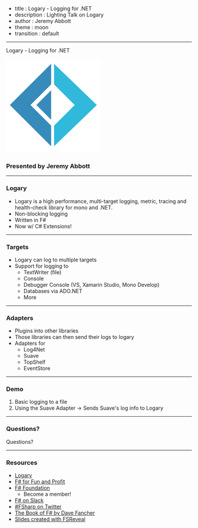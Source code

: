 - title : Logary - Logging for .NET
- description : Lighting Talk on Logary
- author : Jeremy Abbott
- theme : moon
- transition : default

***

Logary - Logging for .NET

![FsReveal](images/fsharp256.png)

### Presented by Jeremy Abbott

***

### Logary
- Logary is a high performance, multi-target logging, metric, tracing and health-check library for mono and .NET.
- Non-blocking logging
- Written in F#
- Now w/ C# Extensions!

***

### Targets
- Logary can log to multiple targets
- Support for logging to
  - TextWriter (file)
  - Console
  - Debugger Console (VS, Xamarin Studio, Mono Develop)
  - Databases via ADO.NET
  - More

***

### Adapters
- Plugins into other libraries
- Those libraries can then send their logs to logary
- Adapters for
  - Log4Net
  - Suave
  - TopShelf
  - EventStore

***


### Demo

1. Basic logging to a file
2. Using the Suave Adapter -> Sends Suave's log info to Logary

***

### Questions?

Questions?

***

### Resources

- [Logary](http://logary.github.io/)
- [F# for Fun and Profit](http://fsharpforfunandprofit.com/)
- [F# Foundation](http://fsharp.org/) 
  - Become a member!
- [F# on Slack](http://fsharp.slack.com)
- [#FSharp on Twitter](https://twitter.com/search?f=tweets&vertical=default&q=%23fsharp&src=typd)
- [The Book of F# by Dave Fancher](https://www.nostarch.com/fsharp)
- [Slides created with FSReveal](https://github.com/fsprojects/FsReveal)